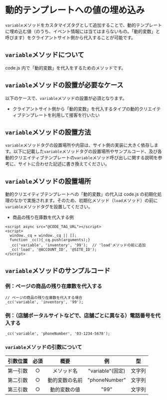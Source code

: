 # 動的テンプレートへの値の埋め込み

``variable``メソッドをカスタマイズタグとして追加することで、動的テンプレートに埋め込む値（のうち、イベント情報には当てはまらないもの。「動的変数」と呼びます）をクライアントサイト側から代入することが可能です。

## ``variable``メソッドについて

code.js 内で「動的変数」を代入をするためのメソッドです。

## ``variable``メソッドの設置が必要なケース

以下のケースで、``variable``メソッドの設置が必須となります。

- クライアントサイト側から「動的変数」を代入するタイプの動的クリエイティブテンプレートを利用して接客を行いたい

## ``variable``メソッドの設置方法

``variable``メソッドタグの設置場所や内容は、サイト側の実装に大きく依存します。以下に記載した``variable``メソッドタグの設置場所やサンプルコード、及び各動的クリエイティブテンプレートの``variable``メソッド呼び出しに関する説明を参考に、サイトに合わせた記述に書き換えてください。

## ``variable``メソッドの設置場所

動的クリエイティブテンプレートへの「動的変数」の代入は code.js の初期化処理のなかで実施されます。そのため、初期化メソッド（``load``メソッド）の前に``variable``メソッドタグを設置してください。

- 商品の残り在庫数を代入する例

```
<script async src="@CODE_TAG_URL"></script>
<script>
  window._cq = window._cq || [];
  function _cc(){_cq.push(arguments);}
  _cc('variable', 'inventory', '99');  // 'load'メソッドの前に追加
  _cc('load', '@ACCOUNT_ID', '@SITE_ID');
</script>
```

## ``variable``メソッドのサンプルコード

### 例：ページの商品の残り在庫数を代入する

```
// ページの商品の残り在庫数を代入する場合
_cc('variable', 'inventory', '99');
```

### 例：（店舗ポータルサイトなどで、店舗ごとに異なる）電話番号を代入する

```
_cc('variable', 'phoneNumber', '03-1234-5678');
```

### ``variable``メソッドの引数について

| 引数位置 | 必須 | 概要 | 例 | 型 |
|:--------:|:--------:|:--------:|:--------:|:--------:|
| 第一引数 | ○ | メソッド名 | "variable"(固定) | 文字列 |
| 第二引数 | ○ | 動的変数の名前 | "phoneNumber" | 文字列 |
| 第三引数 | ○ | 動的変数の値 | "99" | 文字列 |
